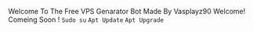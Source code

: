 Welcome To The Free VPS Genarator Bot Made By Vasplayz90 Welcome! Comeing Soon ! 
                                `Sudo su`
                                `Apt Update`
                                `Apt Upgrade`
